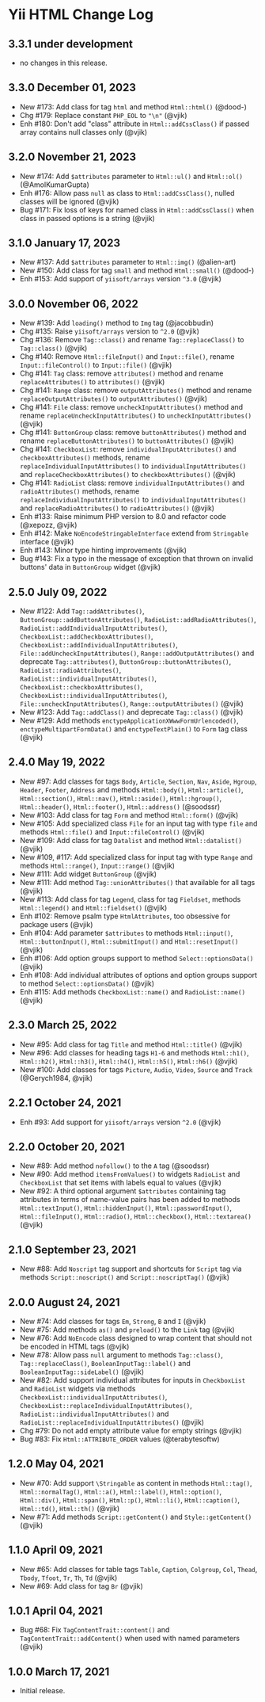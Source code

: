 # Yii HTML Change Log

## 3.3.1 under development

- no changes in this release.

## 3.3.0 December 01, 2023

- New #173: Add class for tag `html` and method `Html::html()` (@dood-)
- Chg #179: Replace constant `PHP_EOL` to `"\n"` (@vjik)
- Enh #180: Don't add "class" attribute in `Html::addCssClass()` if passed array contains null classes only (@vjik)

## 3.2.0 November 21, 2023

- New #174: Add `$attributes` parameter to `Html::ul()` and `Html::ol()` (@AmolKumarGupta)
- Enh #176: Allow pass `null` as class to `Html::addCssClass()`, nulled classes will be ignored (@vjik)
- Bug #171: Fix loss of keys for named class in `Html::addCssClass()` when class in passed options is a string (@vjik)

## 3.1.0 January 17, 2023

- New #137: Add `$attributes` parameter to `Html::img()` (@alien-art)
- New #150: Add class for tag `small` and method `Html::small()` (@dood-)
- Enh #153: Add support of `yiisoft/arrays` version `^3.0` (@vjik)

## 3.0.0 November 06, 2022

- New #139: Add `loading()` method to `Img` tag (@jacobbudin)
- Chg #135: Raise `yiisoft/arrays` version to `^2.0` (@vjik)
- Chg #136: Remove `Tag::class()` and rename `Tag::replaceClass()` to `Tag::class()` (@vjik)
- Chg #140: Remove `Html::fileInput()` and `Input::file()`, rename `Input::fileControl()` to `Input::file()` (@vjik)
- Chg #141: `Tag` class: remove `attributes()` method and rename `replaceAttributes()` to `attributes()` (@vjik)
- Chg #141: `Range` class: remove `outputAttributes()` method and rename `replaceOutputAttributes()` 
  to `outputAttributes()` (@vjik)
- Chg #141: `File` class: remove `uncheckInputAttributes()` method and rename `replaceUncheckInputAttributes()` 
  to `uncheckInputAttributes()` (@vjik)
- Chg #141: `ButtonGroup` class: remove `buttonAttributes()` method and rename `replaceButtonAttributes()`
  to `buttonAttributes()` (@vjik)
- Chg #141: `CheckboxList`: remove `individualInputAttributes()` and `checkboxAttributes()` methods,
  rename `replaceIndividualInputAttributes()` to `individualInputAttributes()` and `replaceCheckboxAttributes()`
  to `checkboxAttributes()` (@vjik)
- Chg #141: `RadioList` class: remove `individualInputAttributes()` and `radioAttributes()` methods, 
  rename `replaceIndividualInputAttributes()` to `individualInputAttributes()` and `replaceRadioAttributes()` 
  to `radioAttributes()` (@vjik)
- Enh #133: Raise minimum PHP version to 8.0 and refactor code (@xepozz, @vjik)
- Enh #142: Make `NoEncodeStringableInterface` extend from `Stringable` interface (@vjik)
- Enh #143: Minor type hinting improvements (@vjik)
- Bug #143: Fix a typo in the message of exception that thrown on invalid buttons' data in `ButtonGroup` widget (@vjik)

## 2.5.0 July 09, 2022

- New #122: Add `Tag::addAttributes()`, `ButtonGroup::addButtonAttributes()`, `RadioList::addRadioAttributes()`,
 `RadioList::addIndividualInputAttributes()`, `CheckboxList::addCheckboxAttributes()`,
 `CheckboxList::addIndividualInputAttributes()`, `File::addUncheckInputAttributes()`, `Range::addOutputAttributes()` and 
 deprecate `Tag::attributes()`, `ButtonGroup::buttonAttributes()`, `RadioList::radioAttributes()`,
 `RadioList::individualInputAttributes()`, `CheckboxList::checkboxAttributes()`,
 `CheckboxList::individualInputAttributes()`, `File::uncheckInputAttributes()`, `Range::outputAttributes()` (@vjik)
- New #123: Add `Tag::addClass()` and deprecate `Tag::class()` (@vjik)
- New #129: Add methods `enctypeApplicationXWwwFormUrlencoded()`, `enctypeMultipartFormData()` and `enctypeTextPlain()`
  to `Form` tag class (@vjik)

## 2.4.0 May 19, 2022

- New #97: Add classes for tags `Body`, `Article`, `Section`, `Nav`, `Aside`, `Hgroup`, `Header`, `Footer`, `Address`
  and methods `Html::body()`, `Html::article()`, `Html::section()`, `Html::nav()`, `Html::aside()`, `Html::hgroup()`,
  `Html::header()`, `Html::footer()`, `Html::address()` (@soodssr)
- New #103: Add class for tag `Form` and method `Html::form()` (@vjik)
- New #105: Add specialized class `File` for an input tag with type `file` and methods `Html::file()` and
  `Input::fileControl()` (@vjik)
- New #109: Add class for tag `Datalist` and method `Html::datalist()` (@vjik)
- New #109, #117: Add specialized class for input tag with type `Range` and methods `Html::range()`,
 `Input::range()` (@vjik)
- New #111: Add widget `ButtonGroup` (@vjik)
- New #111: Add method `Tag::unionAttributes()` that available for all tags (@vjik)
- New #113: Add class for tag `Legend`, class for tag `Fieldset`, methods `Html::legend()` and `Html::fieldset()` (@vjik)
- Enh #102: Remove psalm type `HtmlAttributes`, too obsessive for package users (@vjik)
- Enh #104: Add parameter `$attributes` to methods `Html::input()`, `Html::buttonInput()`, `Html::submitInput()` 
  and `Html::resetInput()` (@vjik)
- Enh #106: Add option groups support to method `Select::optionsData()` (@vjik)
- Enh #108: Add individual attributes of options and option groups support to method `Select::optionsData()` (@vjik)
- Enh #115: Add methods `CheckboxList::name()` and `RadioList::name()` (@vjik)

## 2.3.0 March 25, 2022

- New #95: Add class for tag `Title` and method `Html::title()` (@vjik)
- New #96: Add classes for heading tags `H1-6` and methods `Html::h1()`, `Html::h2()`, `Html::h3()`, `Html::h4()`,
  `Html::h5()`, `Html::h6()` (@vjik)
- New #100: Add classes for tags `Picture`, `Audio`, `Video`, `Source` and `Track` (@Gerych1984, @vjik)

## 2.2.1 October 24, 2021

- Enh #93: Add support for `yiisoft/arrays` version `^2.0` (@vjik)

## 2.2.0 October 20, 2021

- New #89: Add method `nofollow()` to the `A` tag (@soodssr)
- New #90: Add method `itemsFromValues()` to widgets `RadioList` and `CheckboxList` that set items with labels equal
  to values (@vjik)
- New #92: A third optional argument `$attributes` containing tag attributes in terms of name-value pairs has been
  added to methods `Html::textInput()`, `Html::hiddenInput()`, `Html::passwordInput()`, `Html::fileInput()`,
  `Html::radio()`, `Html::checkbox()`, `Html::textarea()` (@vjik)

## 2.1.0 September 23, 2021

- New #88: Add `Noscript` tag support and shortcuts for `Script` tag via methods `Script::noscript()`
  and `Script::noscriptTag()` (@vjik)

## 2.0.0 August 24, 2021

- New #74: Add classes for tags `Em`, `Strong`, `B` and `I` (@vjik)
- New #75: Add methods `as()` and `preload()` to the `Link` tag (@vjik)
- New #76: Add `NoEncode` class designed to wrap content that should not be encoded in HTML tags (@vjik)
- New #78: Allow pass `null` argument to methods `Tag::class()`, `Tag::replaceClass()`, `BooleanInputTag::label()` and
  `BooleanInputTag::sideLabel()` (@vjik)
- New #82: Add support individual attributes for inputs in `CheckboxList` and `RadioList` widgets via methods
  `CheckboxList::individualInputAttributes()`, `CheckboxList::replaceIndividualInputAttributes()`,
  `RadioList::individualInputAttributes()` and `RadioList::replaceIndividualInputAttributes()` (@vjik)
- Chg #79: Do not add empty attribute value for empty strings (@vjik)
- Bug #83: Fix `Html::ATTRIBUTE_ORDER` values (@terabytesoftw)

## 1.2.0 May 04, 2021

- New #70: Add support `\Stringable` as content in methods `Html::tag()`, `Html::normalTag()`, `Html::a()`,
  `Html::label()`, `Html::option()`, `Html::div()`, `Html::span()`, `Html::p()`, `Html::li()`, `Html::caption()`,
  `Html::td()`, `Html::th()` (@vjik)
- New #71: Add methods `Script::getContent()` and `Style::getContent()` (@vjik)

## 1.1.0 April 09, 2021

- New #65: Add classes for table tags `Table`, `Caption`, `Colgroup`, `Col`, `Thead`, `Tbody`, `Tfoot`, `Tr`, `Th`, `Td` (@vjik)
- New #69: Add class for tag `Br` (@vjik)

## 1.0.1 April 04, 2021

- Bug #68: Fix `TagContentTrait::content()` and `TagContentTrait::addContent()` when used with named parameters (@vjik)

## 1.0.0 March 17, 2021

- Initial release.
